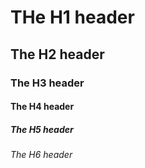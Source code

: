 # THe H1 header 
## The H2 header
### The H3 header
#### The H4 header
##### The H5 header
###### The H6 header
